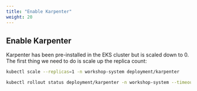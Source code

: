 ```yaml
---
title: "Enable Karpenter"
weight: 20
---
```


## Enable Karpenter

Karpenter has been pre-installed in the EKS cluster but is scaled down to 0. The first thing we need to do is scale up the replica count:

```bash timeout=240
kubectl scale --replicas=1 -n workshop-system deployment/karpenter

kubectl rollout status deployment/karpenter -n workshop-system --timeout 180s
```